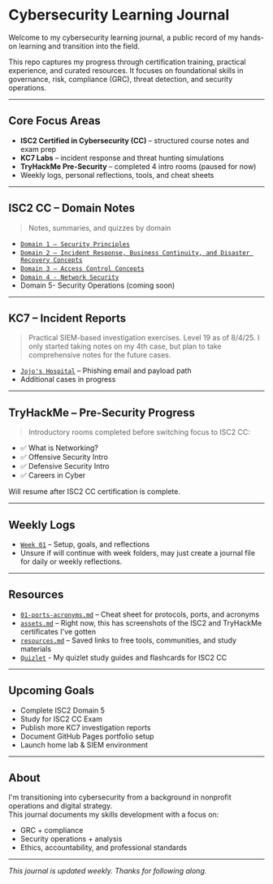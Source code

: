 # Cybersecurity Learning Journal

Welcome to my cybersecurity learning journal, a public record of my hands-on learning and transition into the field.

This repo captures my progress through certification training, practical experience, and curated resources. It focuses on foundational skills in governance, risk, compliance (GRC), threat detection, and security operations.

---

## Core Focus Areas

- **ISC2 Certified in Cybersecurity (CC)** – structured course notes and exam prep  
- **KC7 Labs** – incident response and threat hunting simulations  
- **TryHackMe Pre-Security** – completed 4 intro rooms (paused for now)  
- Weekly logs, personal reflections, tools, and cheat sheets

---

## ISC2 CC – Domain Notes

> Notes, summaries, and quizzes by domain

- [`Domain 1 – Security Principles`](ISC2-CC-notes/domain-01.md) 
- [`Domain 2 – Incident Response, Business Continuity, and Disaster Recovery Concepts`](ISC2-CC-notes/domain-02.md) 
- [`Domain 3 – Access Control Concepts`](ISC2-CC-notes/domain-03.md)
- [`Domain 4 - Network Security`](ISC2-CC-notes/domain-04.med)
- Domain 5- Security Operations (coming soon)

---

## KC7 – Incident Reports

> Practical SIEM-based investigation exercises. Level 19 as of 8/4/25.
> I only started taking notes on my 4th case, but plan to take comprehensive notes for the future cases.

- [`Jojo's Hospital`](KC7-incident-reports/Jojo's-Hospital.md) – Phishing email and payload path  
- Additional cases in progress

---

## TryHackMe – Pre-Security Progress

> Introductory rooms completed before switching focus to ISC2 CC:

- ✅ What is Networking?  
- ✅ Offensive Security Intro  
- ✅ Defensive Security Intro  
- ✅ Careers in Cyber

Will resume after ISC2 CC certification is complete.

---

## Weekly Logs

- [`Week 01`](Week-01/intro.md) – Setup, goals, and reflections  
- Unsure if will continue with week folders, may just create a journal file for daily or weekly reflections.

---

## Resources

- [`01-ports-acronyms.md`](cheat-sheets/01-ports-acronyms.md) – Cheat sheet for protocols, ports, and acronyms  
- [`assets.md`](assets.md) – Right now, this has screenshots of the ISC2 and TryHackMe certificates I've gotten
- [`resources.md`](resources.md) – Saved links to free tools, communities, and study materials
- [`Quizlet`](https://quizlet.com/user/kmn2426/folders/intro-to-cyber-security) - My quizlet study guides and flashcards for ISC2 CC

---

## Upcoming Goals

- Complete ISC2 Domain 5
- Study for ISC2 CC Exam
- Publish more KC7 investigation reports  
- Document GitHub Pages portfolio setup  
- Launch home lab & SIEM environment  

---

## About

I'm transitioning into cybersecurity from a background in nonprofit operations and digital strategy.  
This journal documents my skills development with a focus on:

- GRC + compliance  
- Security operations + analysis  
- Ethics, accountability, and professional standards

---

_This journal is updated weekly. Thanks for following along._
